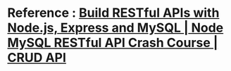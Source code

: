 # Reference : [Build RESTful APIs with Node.js, Express and MySQL | Node MySQL RESTful API Crash Course | CRUD API](https://www.youtube.com/watch?v=zgQq-gNvKH0&t=70s)
